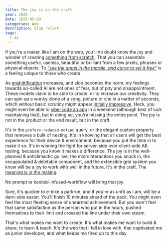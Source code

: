 ```yaml
---
title: The joy is in the craft
year: 2025
date: 2025-05-09
categories: Web
description: Slop relief
tags:
  - ai
---
```


If you're a maker, like I am on the web, you'll no doubt know the joy and wonder of creating [something from scratch](https://joshcollinsworth.com/blog/the-blissful-zen-of-a-good-side-project). That you can assemble something useful, useless, beautiful or brilliant from a few pixels, phrases or physical objects. To [_"see the angel in the marble, and carve to set it free"_](https://themaxim.com/find-the-angel-in-the-marble) is a feeling unique to those who create.

As [enshittification](https://en.wikipedia.org/wiki/Enshittification) increases, and slop becomes the norm, my feelings towards so-called AI are not ones of fear, but of pity and disappointment. These models claim to be able to create, or to increase our creativity. They can spin up a wonky clone of a song, picture or site in a matter of seconds, which without basic scrutiny might appear [initially impressive](https://buttondown.com/practicaltips/archive/the-dancing-bear-part-1/). Heck, you might even be able to [vibe-code an app](https://tomblomfield.com/post/778601470234918912/vibecoding-a-production-app) in a weekend (although best of luck maintaining that), but in doing so, you're missing the entire point. The joy is not in the product or the end result, but in the craft.

It's in the `prefers-reduced-motion` query, or the elegant custom property that removes a bulk of nesting. It's in knowing that all users will get the best experience for their device & environment, because you put the time in to make it so. It's in winning the fight for server-side over client-side AB testing, because you know it makes a difference. The joy is in the well-planned & anticlimactic go live, the microinteractions you snuck in, the encapsulated & deletable component, and the extensible grid system you know will be a joy to work with well in the future. It's in the craft. The [meaning is in the making](https://www.seantucker.photography/the-meaning-in-the-making).

No prompt or koolaid-infused-workflow will bring that joy.

Sure, it's quicker to e-bike a parkrun, and if you're as unfit as I am, will be a darn-side easier. You'll finish 10 minutes ahead of the pack. You might even feel the most fleeting sense of unearned achievement. But you won't feel that same satisfaction as the person who put in the hours, pushed themselves to their limit and crossed the line under their own steam.

That's what makes me want to create. It's what makes me want to build & share, to learn & teach. It's the web that I fell in love with, that captivated me as junior developer, and what keeps me fired up to this day.